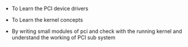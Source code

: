 - To Learn the PCI device drivers

- To Learn the kernel concepts

- By writing small modules of pci and check with the running kernel and understand the working of PCI sub system